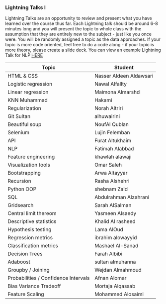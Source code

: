 
### Lightning Talks I

Lightning Talks are an opportunity to review and present what you have learned over the course thus far. Each Lightning talk should be around 6-8 minutes long and you will present the topic to whole class with the assumption that they are entirely new to the subject - just like you once were. You will be randomly assigned a topic as the data approaches. If your topic is more code oriented, feel free to do a code along - if your topic is more theory, please create a slide deck. You can view an example Lightning Talk for NLP [HERE](./example)

| Topic              | Student                |  
| ------------------ | ---------------------- |
| HTML & CSS | 	Nasser Aldeen Aldawsari  |
| Logistic regression | 	Nawal Alfallty |
| Linear regression| 	Maimona Almarshd |
| KNN	Muhammad | Hakami |
| Regularization	| Norah Altriri |
| Git	Sultan |  alhuwairini |
| Beautiful soup| 	NoufAl Qublan |
| Selenium| 	Lujin  Felemban |
| API| 	Furat Altukhaim |
| NLP	| Fatimah Alabbad |
| Feature engineering| 	khawlah alawaji |
| Visualization tools| 	Omar Saleh |
| Bootstrapping| 	Arwa Altayyar |
| Recursion| 	Rasha Alshehri |
| Python OOP| 	shebnam Zaid |
| SQL| 	Abdulrahman Alzahrani |
| Gridsearch| 	Sarah AlSalman |
| Central limit thereom	| Yasmeen Alsaedy |
| Descriptive statistics| 	Khalid Al rasheed |
| Hypothesis testing| 	Lama AlOud |
| Regression metrics| 	ibrahim alowayyid |
| Classification metrics| 	Mashael Al-Sanad |
| Decision Trees| 	Farah Albibi |
| Adaboost| 	sultan almuhanna |
| Groupby / Joining| 	Wejdan Almahmoud |
| Probabilities / Confidence Intervals| 	Afnan Alomar |
| Bias Variance Tradeoff| Mortaja Alqassab|
| Feature Scaling | Mohammed Alosaimi ||



